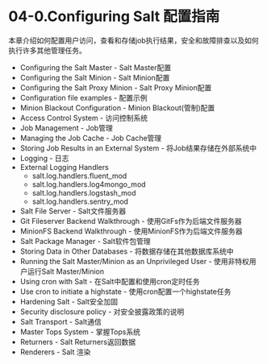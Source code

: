 # 04-0.Configuring Salt 配置指南

本章介绍如何配置用户访问，查看和存储job执行结果，安全和故障排查以及如何执行许多其他管理任务。

- Configuring the Salt Master - Salt Master配置
- Configuring the Salt Minion - Salt Minion配置
- Configuring the Salt Proxy Minion - Salt Proxy Minion配置
- Configuration file examples - 配置示例
- Minion Blackout Configuration - Minion Blackout(管制)配置
- Access Control System - 访问控制系统
- Job Management - Job管理
- Managing the Job Cache - Job Cache管理
- Storing Job Results in an External System - 将Job结果存储在外部系统中
- Logging - 日志
- External Logging Handlers
    - salt.log.handlers.fluent_mod
    - salt.log.handlers.log4mongo_mod
    - salt.log.handlers.logstash_mod
    - salt.log.handlers.sentry_mod
- Salt File Server - Salt文件服务器
- Git Fileserver Backend Walkthrough - 使用GitFs作为后端文件服务器
- MinionFS Backend Walkthrough - 使用MinionFS作为后端文件服务器
- Salt Package Manager - Salt软件包管理
- Storing Data in Other Databases - 将数据存储在其他数据库系统中
- Running the Salt Master/Minion as an Unprivileged User - 使用非特权用户运行Salt Master/Minion
- Using cron with Salt - 在Salt中配置和使用cron定时任务
- Use cron to initiate a highstate - 使用cron配置一个highstate任务
- Hardening Salt - Salt安全加固
- Security disclosure policy - 对安全披露政策的说明
- Salt Transport - Salt通信
- Master Tops System - 掌握Tops系统
- Returners - Salt Returners返回数据
- Renderers - Salt 渲染
